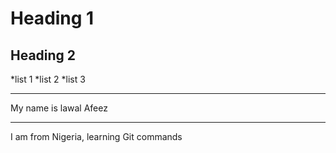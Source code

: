 # Heading 1
## Heading 2

*list 1
*list 2
*list 3

****
My name is lawal Afeez
****

I am from Nigeria, learning Git commands